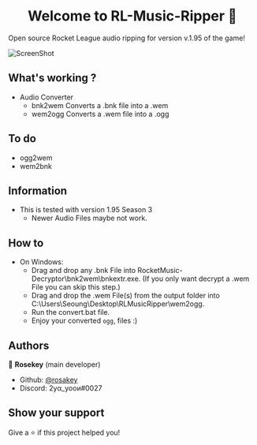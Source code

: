 <h1 align="center">Welcome to RL-Music-Ripper 🎵</h1>

Open source Rocket League audio ripping for version v.1.95 of the game!


![ScreenShot](https://i.imgur.com/8SFtDvl.jpg) 


## What's working ?
- Audio Converter
  - bnk2wem Converts a .bnk file into a .wem
  - wem2ogg Converts a .wem file into a .ogg

## To do

- ogg2wem
- wem2bnk




## Information
- This is tested with version 1.95 Season 3
    - Newer Audio Files maybe not work.
	

## How to
- On Windows:
    - Drag and drop any .bnk File into RocketMusic-Decryptor\bnk2wem\bnkextr.exe\. (If you only want decrypt a .wem File you can skip this step.)
    - Drag and drop the .wem File(s) from the output folder into C:\Users\Seoung\Desktop\RLMusicRipper\wem2ogg\.
    - Run the convert.bat file.
    - Enjoy your converted ```ogg```, files :)


## Authors

👤 **Rosekey** (main developer)

* Github: [@rosakey](https://github.com/rosakey)
* Discord: 2уα_yooи#0027

## Show your support

Give a ⭐️ if this project helped you!
